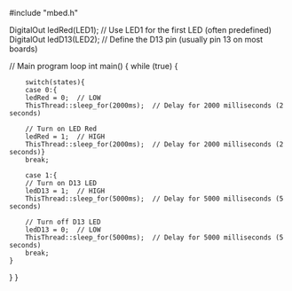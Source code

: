 #include "mbed.h"


DigitalOut ledRed(LED1);   // Use LED1 for the first LED (often predefined)
DigitalOut ledD13(LED2);    // Define the D13 pin (usually pin 13 on most boards)

// Main program loop
int main() {
    while (true) {
    
        switch(states){
        case 0:{
        ledRed = 0;  // LOW
        ThisThread::sleep_for(2000ms);  // Delay for 2000 milliseconds (2 seconds)
    
        // Turn on LED Red
        ledRed = 1;  // HIGH
        ThisThread::sleep_for(2000ms);  // Delay for 2000 milliseconds (2 seconds)}
        break;
        
        case 1:{
        // Turn on D13 LED
        ledD13 = 1;  // HIGH
        ThisThread::sleep_for(5000ms);  // Delay for 5000 milliseconds (5 seconds)

        // Turn off D13 LED
        ledD13 = 0;  // LOW
        ThisThread::sleep_for(5000ms);  // Delay for 5000 milliseconds (5 seconds)
        break;
    }
}
}
